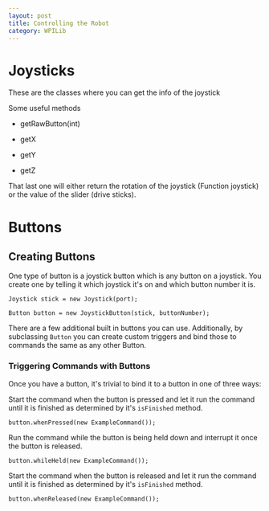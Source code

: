 ```yaml
---
layout: post
title: Controlling the Robot
category: WPILib
---
```

# Joysticks

These are the classes where you can get the info of the joystick

Some useful methods

* getRawButton(int)

* getX

* getY

* getZ

That last one will either return the rotation of the joystick (Function joystick) or the value of the slider (drive sticks).

# Buttons

## Creating Buttons

 One type of button is a joystick button which is any button on a joystick. You create one by telling it which joystick it's on and which button   number it is.


 `Joystick stick = new Joystick(port);`


 `Button button = new JoystickButton(stick, buttonNumber);`

There are a few additional built in buttons you can use. Additionally, by subclassing `Button` you can create custom triggers and bind those to commands the same as any other Button.


### Triggering Commands with Buttons


Once you have a button, it's trivial to bind it to a button in one of three ways:

Start the command when the button is pressed and let it run the command until it is finished as determined by it's `isFinished` method.


`button.whenPressed(new ExampleCommand());`


Run the command while the button is being held down and interrupt it once the button is released.


`button.whileHeld(new ExampleCommand());`


Start the command when the button is released  and let it run the command until it is finished as determined by it's `isFinished` method.


`button.whenReleased(new ExampleCommand());`
